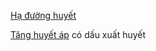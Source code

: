 [Hạ đường huyết](H%E1%BA%A1%20%C4%91%C6%B0%E1%BB%9Dng%20huy%E1%BA%BFt.md)  
  
[Tăng huyết áp](T%C4%83ng%20huy%E1%BA%BFt%20%C3%A1p.md) có dấu xuất huyết  
  
